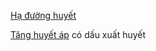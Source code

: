 [Hạ đường huyết](H%E1%BA%A1%20%C4%91%C6%B0%E1%BB%9Dng%20huy%E1%BA%BFt.md)  
  
[Tăng huyết áp](T%C4%83ng%20huy%E1%BA%BFt%20%C3%A1p.md) có dấu xuất huyết  
  
